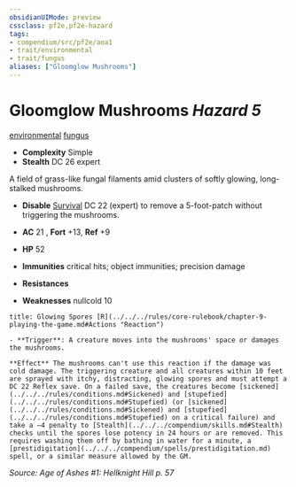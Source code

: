 ```yaml
---
obsidianUIMode: preview
cssclass: pf2e,pf2e-hazard
tags:
- compendium/src/pf2e/aoa1
- trait/environmental
- trait/fungus
aliases: ["Gloomglow Mushrooms"]
---
```

# Gloomglow Mushrooms *Hazard 5*  
[environmental](../../../Rules/traits/environmental.md)  [fungus](../../../Rules/traits/fungus-b1.md)  

- **Complexity** Simple
- **Stealth** DC 26 expert  

A field of grass-like fungal filaments amid clusters of softly glowing, long-stalked mushrooms.

- **Disable** [Survival](../../skills.md#Survival) DC 22 (expert) to remove a 5-foot-patch without triggering the mushrooms.  

- **AC** 21 , **Fort** +13, **Ref** +9
- **HP** 52
- **Immunities** critical hits; object immunities; precision damage
- **Resistances** 
- **Weaknesses** nullcold 10
     
```ad-embed-ability
title: Glowing Spores [R](../../../rules/core-rulebook/chapter-9-playing-the-game.md#Actions "Reaction")

- **Trigger**: A creature moves into the mushrooms' space or damages the mushrooms.

**Effect** The mushrooms can't use this reaction if the damage was cold damage. The triggering creature and all creatures within 10 feet are sprayed with itchy, distracting, glowing spores and must attempt a DC 22 Reflex save. On a failed save, the creatures become [sickened](../../../rules/conditions.md#Sickened) and [stupefied](../../../rules/conditions.md#Stupefied) (or [sickened](../../../rules/conditions.md#Sickened) and [stupefied](../../../rules/conditions.md#Stupefied) on a critical failure) and take a –4 penalty to [Stealth](../../../compendium/skills.md#Stealth) checks until the spores lose potency in 24 hours or are removed. This requires washing them off by bathing in water for a minute, a [prestidigitation](../../../compendium/spells/prestidigitation.md) spell, or a similar measure allowed by the GM.
```

*Source: Age of Ashes #1: Hellknight Hill p. 57*
